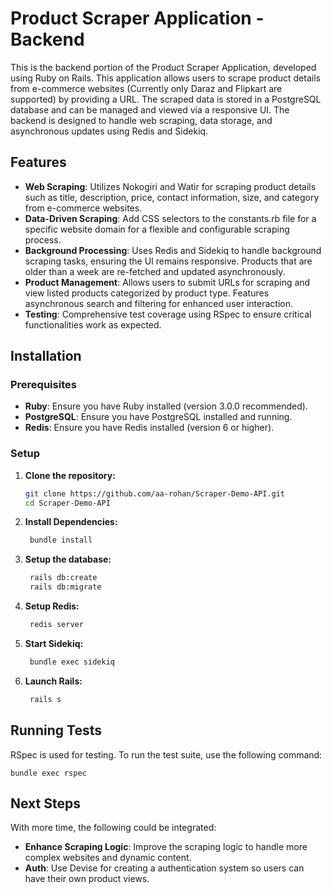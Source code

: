 # Product Scraper Application - Backend

This is the backend portion of the Product Scraper Application, developed using Ruby on Rails. This application allows users to scrape product details from e-commerce websites (Currently only Daraz and Flipkart are supported) by providing a URL. The scraped data is stored in a PostgreSQL database and can be managed and viewed via a responsive UI. The backend is designed to handle web scraping, data storage, and asynchronous updates using Redis and Sidekiq.

## Features

- **Web Scraping**: Utilizes Nokogiri and Watir for scraping product details such as title, description, price, contact information, size, and category from e-commerce websites.
- **Data-Driven Scraping**: Add CSS selectors to the constants.rb file for a specific website domain for a flexible and configurable scraping process.
- **Background Processing**: Uses Redis and Sidekiq to handle background scraping tasks, ensuring the UI remains responsive. Products that are older than a week are re-fetched and updated asynchronously.
- **Product Management**: Allows users to submit URLs for scraping and view listed products categorized by product type. Features asynchronous search and filtering for enhanced user interaction.
- **Testing**: Comprehensive test coverage using RSpec to ensure critical functionalities work as expected.

## Installation

### Prerequisites

- **Ruby**: Ensure you have Ruby installed (version 3.0.0 recommended).
- **PostgreSQL**: Ensure you have PostgreSQL installed and running.
- **Redis**: Ensure you have Redis installed (version 6 or higher).

### Setup

1. **Clone the repository:**

   ```sh
   git clone https://github.com/aa-rohan/Scraper-Demo-API.git
   cd Scraper-Demo-API
   ```
   
2. **Install Dependencies:**

   ```sh
    bundle install
    ```
   
3. **Setup the database:**

   ```sh
    rails db:create
    rails db:migrate
    ```
   
4. **Setup Redis:**

   ```sh
    redis server
    ```
   
5. **Start Sidekiq:**

   ```sh
    bundle exec sidekiq
    ```
   
6. **Launch Rails:**

   ```sh
    rails s
    ```
   
## Running Tests

RSpec is used for testing. To run the test suite, use the following command:
   
    bundle exec rspec
   
## Next Steps

With more time, the following could be integrated:

- **Enhance Scraping Logic**: Improve the scraping logic to handle more complex websites and dynamic content.
- **Auth**: Use Devise for creating a authentication system so users can have their own product views.